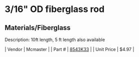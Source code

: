 # 3/16" OD fiberglass rod
## Materials/Fiberglass
Description: 	10ft length, 5 ft length also available 

| Vendor | Mcmaster | 
| Part # | [8543K33](http://www.mcmaster.com/) | 
| Unit Price | $4.97 | 
